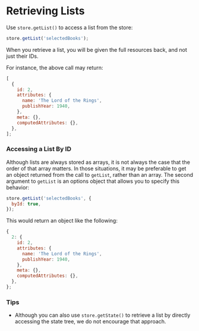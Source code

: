 # Retrieving Lists

Use `store.getList()` to access a list from the store:

```js
store.getList('selectedBooks');
```

When you retrieve a list, you will be given the full resources back, and not just their IDs.

For instance, the above call may return:

```js
[
  {
    id: 2,
    attributes: {
      name: 'The Lord of the Rings',
      publishYear: 1940,
    },
    meta: {},
    computedAttributes: {},
  },
];
```

### Accessing a List By ID

Although lists are always stored as arrays, it is not always the case that the order of that array matters.
In those situations, it may be preferable to get an object returned from the call to `getList`, rather
than an array. The second argument to `getList` is an options object that allows you to specify this
behavior:

```js
store.getList('selectedBooks', {
  byId: true,
});
```

This would return an object like the following:

```js
{
  2: {
    id: 2,
    attributes: {
      name: 'The Lord of the Rings',
      publishYear: 1940,
    },
    meta: {},
    computedAttributes: {},
  },
};
```

### Tips

* Although you can also use `store.getState()` to retrieve a list by directly accessing the state tree, we
  do not encourage that approach.
